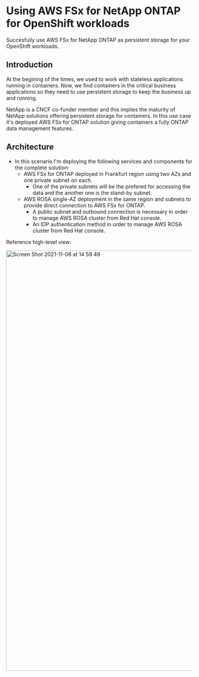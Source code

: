 # Using AWS FSx for NetApp ONTAP for OpenShift workloads
Succesfully use AWS FSx for NetApp ONTAP as persistent storage for your OpenShift workloads.

## Introduction

At the begining of the times, we used to work with stateless applications running in containers. Now, we find containers in the critical business applications so they need to use persistent storage to keep the business up and running.

NetApp is a CNCF co-funder member and this implies the maturity of NetApp solutions offering persistent storage for containers. In this use case it's deployed AWS FSx for ONTAP solution giving containers a fully ONTAP data management features.

## Architecture

- In this scenario I'm deploying the following services and components for the complete solution:
    - AWS FSx for ONTAP deployed in Frankfurt region using two AZs and one private subnet on each.
        - One of the private subnets will be the prefered for accessing the data and the another one is the stand-by subnet.
    - AWS ROSA single-AZ deployment in the same region and subnets to provide direct connection to AWS FSx for ONTAP.
        - A public subnet and outbound connection is necessary in order to manage AWS ROSA cluster from Red Hat console. 
        - An IDP authentication method in order to manage AWS ROSA cluster from Red Hat console.

Reference high-level view:

<img width="1136" alt="Screen Shot 2021-11-08 at 14 59 49" src="https://user-images.githubusercontent.com/59535705/140754953-4521d6eb-1de2-4179-9c92-377a5408e272.png">

